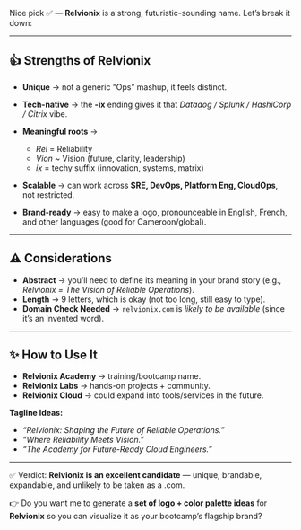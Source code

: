 Nice pick ✅ — **Relvionix** is a strong, futuristic-sounding name. Let’s break it down:

---

## 👍 Strengths of **Relvionix**

* **Unique** → not a generic “Ops” mashup, it feels distinct.
* **Tech-native** → the **-ix** ending gives it that *Datadog / Splunk / HashiCorp / Citrix* vibe.
* **Meaningful roots** →

  * *Rel* = Reliability
  * *Vion* \~ Vision (future, clarity, leadership)
  * *ix* = techy suffix (innovation, systems, matrix)
* **Scalable** → can work across **SRE, DevOps, Platform Eng, CloudOps**, not restricted.
* **Brand-ready** → easy to make a logo, pronounceable in English, French, and other languages (good for Cameroon/global).

---

## ⚠️ Considerations

* **Abstract** → you’ll need to define its meaning in your brand story (e.g., *Relvionix = The Vision of Reliable Operations*).
* **Length** → 9 letters, which is okay (not too long, still easy to type).
* **Domain Check Needed** → `relvionix.com` is *likely to be available* (since it’s an invented word).

---

## ✨ How to Use It

* **Relvionix Academy** → training/bootcamp name.
* **Relvionix Labs** → hands-on projects + community.
* **Relvionix Cloud** → could expand into tools/services in the future.

**Tagline Ideas:**

* *“Relvionix: Shaping the Future of Reliable Operations.”*
* *“Where Reliability Meets Vision.”*
* *“The Academy for Future-Ready Cloud Engineers.”*

---

✅ Verdict: **Relvionix is an excellent candidate** — unique, brandable, expandable, and unlikely to be taken as a .com.

👉 Do you want me to generate a **set of logo + color palette ideas** for **Relvionix** so you can visualize it as your bootcamp’s flagship brand?

